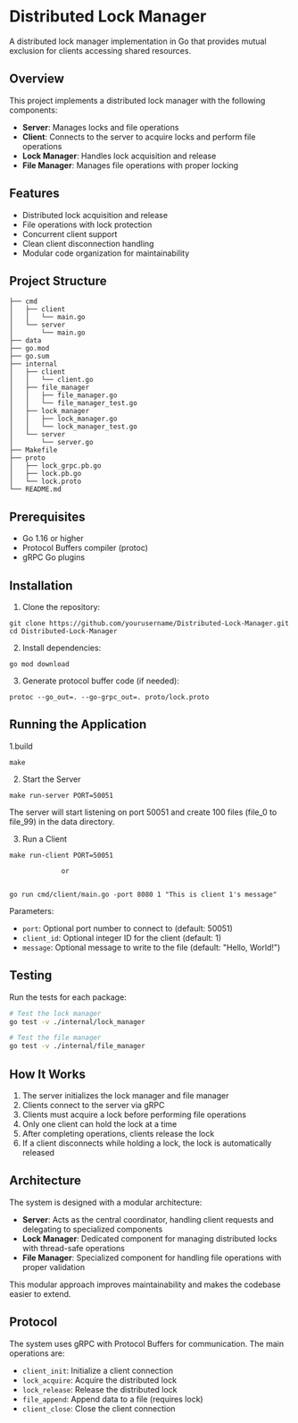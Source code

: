 # Distributed Lock Manager
A distributed lock manager implementation in Go that provides mutual exclusion for clients accessing shared resources.

## Overview
This project implements a distributed lock manager with the following components:
- **Server**: Manages locks and file operations
- **Client**: Connects to the server to acquire locks and perform file operations
- **Lock Manager**: Handles lock acquisition and release
- **File Manager**: Manages file operations with proper locking

## Features
- Distributed lock acquisition and release
- File operations with lock protection
- Concurrent client support
- Clean client disconnection handling
- Modular code organization for maintainability

## Project Structure
```
├── cmd
│   ├── client
│   │   └── main.go
│   └── server
│       └── main.go
├── data
├── go.mod
├── go.sum
├── internal
│   ├── client
│   │   └── client.go
│   ├── file_manager
│   │   ├── file_manager.go
│   │   └── file_manager_test.go
│   ├── lock_manager
│   │   ├── lock_manager.go
│   │   └── lock_manager_test.go
│   └── server
│       └── server.go
├── Makefile
├── proto
│   ├── lock_grpc.pb.go
│   ├── lock.pb.go
│   └── lock.proto
└── README.md
```

## Prerequisites
- Go 1.16 or higher
- Protocol Buffers compiler (protoc)
- gRPC Go plugins

## Installation
1. Clone the repository:
```
git clone https://github.com/yourusername/Distributed-Lock-Manager.git
cd Distributed-Lock-Manager
```

2. Install dependencies:
```
go mod download
```

3. Generate protocol buffer code (if needed):
```
protoc --go_out=. --go-grpc_out=. proto/lock.proto
```

## Running the Application

1.build 
 ```
 make
 ```
2. Start the Server
```
make run-server PORT=50051
```
The server will start listening on port 50051 and create 100 files (file_0 to file_99) in the data directory.

3. Run a Client
```
make run-client PORT=50051
      
             or 


go run cmd/client/main.go -port 8080 1 "This is client 1's message"
```

Parameters:
- `port`: Optional port number to connect to (default: 50051)
- `client_id`: Optional integer ID for the client (default: 1)
- `message`: Optional message to write to the file (default: "Hello, World!")


## Testing
Run the tests for each package:
```bash
# Test the lock manager
go test -v ./internal/lock_manager

# Test the file manager
go test -v ./internal/file_manager

```

## How It Works
1. The server initializes the lock manager and file manager
2. Clients connect to the server via gRPC
3. Clients must acquire a lock before performing file operations
4. Only one client can hold the lock at a time
5. After completing operations, clients release the lock
6. If a client disconnects while holding a lock, the lock is automatically released

## Architecture
The system is designed with a modular architecture:

- **Server**: Acts as the central coordinator, handling client requests and delegating to specialized components
- **Lock Manager**: Dedicated component for managing distributed locks with thread-safe operations
- **File Manager**: Specialized component for handling file operations with proper validation

This modular approach improves maintainability and makes the codebase easier to extend.

## Protocol
The system uses gRPC with Protocol Buffers for communication. The main operations are:
- `client_init`: Initialize a client connection
- `lock_acquire`: Acquire the distributed lock
- `lock_release`: Release the distributed lock
- `file_append`: Append data to a file (requires lock)
- `client_close`: Close the client connection